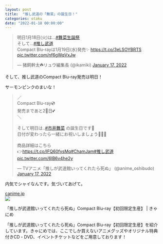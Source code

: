 ```yaml
---
layout: post
title:  "推し武道の「舞菜」の誕生日！"
categories: otaku
date: "2022-01-18 00:00:00"
---
```


<blockquote class="twitter-tweet tw-align-center"><p lang="ja" dir="ltr">明日1月18日(火)は…<a href="https://twitter.com/hashtag/%E8%88%9E%E8%8F%9C%E7%94%9F%E8%AA%95%E7%A5%AD?src=hash&amp;ref_src=twsrc%5Etfw">#舞菜生誕祭</a><br>そして…<a href="https://twitter.com/hashtag/%E6%8E%A8%E3%81%97%E6%AD%A6%E9%81%93?src=hash&amp;ref_src=twsrc%5Etfw">#推し武道</a><br>Compact Blu-rayは1月19日(水)発売✨ <a href="https://t.co/3eLSOYBRTS">https://t.co/3eLSOYBRTS</a> <a href="https://t.co/nf6gWqVxJw">pic.twitter.com/nf6gWqVxJw</a></p>&mdash; 猪飼幹太☘️リュウ編集長 (@ikamiki) <a href="https://twitter.com/ikamiki/status/1483003642752155654?ref_src=twsrc%5Etfw">January 17, 2022</a></blockquote> <script async src="https://platform.twitter.com/widgets.js" charset="utf-8"></script>

そして、推し武道のCompact Blu-ray発売は明日！

サーモンピンクのまいな！

<blockquote class="twitter-tweet tw-align-center"><p lang="ja" dir="ltr">／<br>Compact Blu-ray💿<br>発売まであと2⃣日💕<br>＼<br><br>そして明日は‥<a href="https://twitter.com/hashtag/%E5%B8%82%E4%BA%95%E8%88%9E%E8%8F%9C?src=hash&amp;ref_src=twsrc%5Etfw">#市井舞菜</a> の誕生日です🌈<br>日付が変わったら一緒にお祝いしましょう🎉🎁✨<br><br>商品詳細はこちら<br>👉<a href="https://t.co/IFQ60fysMq">https://t.co/IFQ60fysMq</a><a href="https://twitter.com/hashtag/ChamJam?src=hash&amp;ref_src=twsrc%5Etfw">#ChamJam</a><a href="https://twitter.com/hashtag/%E6%8E%A8%E3%81%97%E6%AD%A6%E9%81%93?src=hash&amp;ref_src=twsrc%5Etfw">#推し武道</a> <a href="https://t.co/6IB6v4he2y">pic.twitter.com/6IB6v4he2y</a></p>&mdash; TVアニメ「推しが武道館いってくれたら死ぬ」 (@anime_oshibudo) <a href="https://twitter.com/anime_oshibudo/status/1483031352643575808?ref_src=twsrc%5Etfw">January 17, 2022</a></blockquote> <script async src="https://platform.twitter.com/widgets.js" charset="utf-8"></script>

内気でシャイなんです。気づいてあげて。


<div class="card">
  <a href="https://canime.jp/product/PCXP000050870/"></a>
  <div class="card__header">
    <a href="https://canime.jp/product/PCXP000050870/">canime.jp</a>
  </div>
  <div class="card__image">
    <img src="https://canime.jp/upload/ja_pics/PCXP000050870/org/1068101011_1.jpg">
  </div>
  <div class="card__title">
    <p>「推しが武道館いってくれたら死ぬ」Compact Blu-ray【初回限定生産】 | きゃにめ</p>
  </div>
  <div class="card__description">
    <p>「推しが武道館いってくれたら死ぬ」Compact Blu-ray【初回限定生産】を紹介しています。きゃにめでは、ここでしか買えないアニメグッズやオリジナル特典付きCD・DVD、イベントチケットなどをご用意しております！</p>
  </div>
</div>

